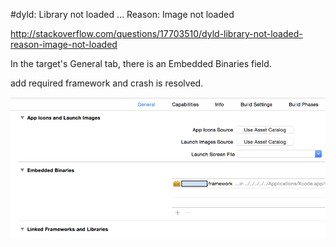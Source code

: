 #dyld: Library not loaded … Reason: Image not loaded

http://stackoverflow.com/questions/17703510/dyld-library-not-loaded-reason-image-not-loaded

In the target's General tab, there is an Embedded Binaries field.

add required framework and crash is resolved.

<img src="Imagenotloaded.png"/>